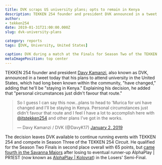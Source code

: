 ```yaml
---
title: DVK scraps US university plans; opts to remain in Kenya
description: TEKKEN 254 founder and president DVK announced in a tweet today that his plans to go to university in the United States, which had long been known within the community, "have changed."
author:
- tekken254
date: 2019-01-31T21:00:00.000Z
slug: dvk-university-plans

category: reports
tags: [DVK, University, United States]

caption: DVK during a match at the Finals for Season Two of the TEKKEN 254 Circuit on 1 September 2018
metaImagePosition: top center
---
```

<p>TEKKEN 254 founder and president <a href="/circuit/tekken/profile.html?id=4092983" target="_blank">Davy Kamanzi</a>, also known as DVK, announced in a tweet today that his plans to attend university in the United States, which had long been known within the community, "have changed," adding that he'll be "staying in Kenya." Explaining his decision, he added that "personal circumstances just didn't favour that route."</p>

<div class="d-none d-lg-flex justify-content-center">
    <blockquote class="twitter-tweet" data-lang="en"><p lang="en" dir="ltr">So I guess I can say this now...plans to head to &#39;Murica for uni have changed and I&#39;ll be staying in Kenya. Personal circumstances just didn&#39;t favour that route and I feel I have a lot to accomplish here with <a href="https://twitter.com/itstekken254?ref_src=twsrc%5Etfw">@itstekken254</a> and other plans I&#39;ve got in the works.</p>&mdash; Davy Kamanzi / DVK (@DavyK17) <a href="https://twitter.com/DavyK17/status/1080382477317881857?ref_src=twsrc%5Etfw">January 2, 2019</a></blockquote>
    <script async src="https://platform.twitter.com/widgets.js" charset="utf-8"></script>
</div>

<p>The decision leaves DVK available to continue running events with TEKKEN 254 and compete in Season Three of the TEKKEN 254 Circuit. He qualified for the Season Two Finals in second place overall with 65 points, but <a href="/news/2018/09/02/savanna-majors" target="_blank">came fourth in the Savanna Majors</a> after losing to eventual runner-up AlphaPlay | PR1EST (now known as <a href="/circuit/tekken/profile.html?id=8665351" target="_blank">AlphaPlay | Kolovrat</a>) in the Losers' Semi-Final.</p>